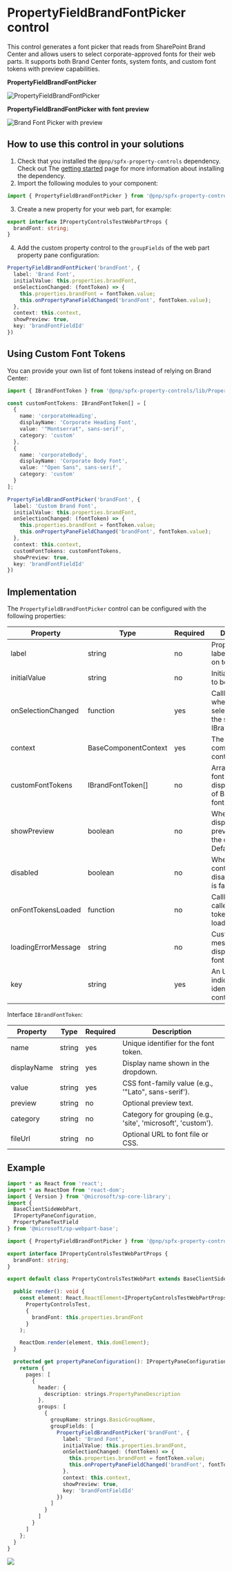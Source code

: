 # PropertyFieldBrandFontPicker control

This control generates a font picker that reads from SharePoint Brand Center and allows users to select corporate-approved fonts for their web parts. It supports both Brand Center fonts, system fonts, and custom font tokens with preview capabilities.

**PropertyFieldBrandFontPicker**

![PropertyFieldBrandFontPicker](../assets/PropertyFieldBrandFontPicker.png)

**PropertyFieldBrandFontPicker with font preview**

![Brand Font Picker with preview](../assets/brandfontpicker-preview.png)

## How to use this control in your solutions

1. Check that you installed the `@pnp/spfx-property-controls` dependency. Check out The [getting started](../../#getting-started) page for more information about installing the dependency.
2. Import the following modules to your component:

```TypeScript
import { PropertyFieldBrandFontPicker } from '@pnp/spfx-property-controls/lib/PropertyFieldBrandFontPicker';
```

3. Create a new property for your web part, for example:

```TypeScript
export interface IPropertyControlsTestWebPartProps {
  brandFont: string;
}
```

4. Add the custom property control to the `groupFields` of the web part property pane configuration:

```TypeScript
PropertyFieldBrandFontPicker('brandFont', {
  label: 'Brand Font',
  initialValue: this.properties.brandFont,
  onSelectionChanged: (fontToken) => {
    this.properties.brandFont = fontToken.value;
    this.onPropertyPaneFieldChanged('brandFont', fontToken.value);
  },
  context: this.context,
  showPreview: true,
  key: 'brandFontFieldId'
})
```

## Using Custom Font Tokens

You can provide your own list of font tokens instead of relying on Brand Center:

```TypeScript
import { IBrandFontToken } from '@pnp/spfx-property-controls/lib/PropertyFieldBrandFontPicker';

const customFontTokens: IBrandFontToken[] = [
  {
    name: 'corporateHeading',
    displayName: 'Corporate Heading Font',
    value: '"Montserrat", sans-serif',
    category: 'custom'
  },
  {
    name: 'corporateBody',
    displayName: 'Corporate Body Font',
    value: '"Open Sans", sans-serif',
    category: 'custom'
  }
];

PropertyFieldBrandFontPicker('brandFont', {
  label: 'Custom Brand Font',
  initialValue: this.properties.brandFont,
  onSelectionChanged: (fontToken) => {
    this.properties.brandFont = fontToken.value;
    this.onPropertyPaneFieldChanged('brandFont', fontToken.value);
  },
  context: this.context,
  customFontTokens: customFontTokens,
  showPreview: true,
  key: 'brandFontFieldId'
})
```

## Implementation

The `PropertyFieldBrandFontPicker` control can be configured with the following properties:

| Property | Type | Required | Description |
| ---- | ---- | ---- | ---- |
| label | string | no | Property field label displayed on top. |
| initialValue | string | no | Initial font value to be selected. |
| onSelectionChanged | function | yes | Callback function when a font is selected. Returns the selected IBrandFontToken. |
| context | BaseComponentContext | yes | The SPFx component context. |
| customFontTokens | IBrandFontToken[] | no | Array of custom font tokens to display instead of Brand Center fonts. |
| showPreview | boolean | no | Whether to display font preview text in the dropdown. Default is true. |
| disabled | boolean | no | Whether the control is disabled. Default is false. |
| onFontTokensLoaded | function | no | Callback function called when font tokens are loaded. |
| loadingErrorMessage | string | no | Custom error message to display when font loading fails. |
| key | string | yes | An UNIQUE key indicates the identity of this control. |

Interface `IBrandFontToken`:

| Property | Type | Required | Description |
| ---- | ---- | ---- | ---- |
| name | string | yes | Unique identifier for the font token. |
| displayName | string | yes | Display name shown in the dropdown. |
| value | string | yes | CSS font-family value (e.g., '"Lato", sans-serif'). |
| preview | string | no | Optional preview text. |
| category | string | no | Category for grouping (e.g., 'site', 'microsoft', 'custom'). |
| fileUrl | string | no | Optional URL to font file or CSS. |

## Example

```TypeScript
import * as React from 'react';
import * as ReactDom from 'react-dom';
import { Version } from '@microsoft/sp-core-library';
import {
  BaseClientSideWebPart,
  IPropertyPaneConfiguration,
  PropertyPaneTextField
} from '@microsoft/sp-webpart-base';

import { PropertyFieldBrandFontPicker } from '@pnp/spfx-property-controls/lib/PropertyFieldBrandFontPicker';

export interface IPropertyControlsTestWebPartProps {
  brandFont: string;
}

export default class PropertyControlsTestWebPart extends BaseClientSideWebPart<IPropertyControlsTestWebPartProps> {

  public render(): void {
    const element: React.ReactElement<IPropertyControlsTestWebPartProps> = React.createElement(
      PropertyControlsTest,
      {
        brandFont: this.properties.brandFont
      }
    );

    ReactDom.render(element, this.domElement);
  }

  protected get propertyPaneConfiguration(): IPropertyPaneConfiguration {
    return {
      pages: [
        {
          header: {
            description: strings.PropertyPaneDescription
          },
          groups: [
            {
              groupName: strings.BasicGroupName,
              groupFields: [
                PropertyFieldBrandFontPicker('brandFont', {
                  label: 'Brand Font',
                  initialValue: this.properties.brandFont,
                  onSelectionChanged: (fontToken) => {
                    this.properties.brandFont = fontToken.value;
                    this.onPropertyPaneFieldChanged('brandFont', fontToken.value);
                  },
                  context: this.context,
                  showPreview: true,
                  key: 'brandFontFieldId'
                })
              ]
            }
          ]
        }
      ]
    };
  }
}
```

![](https://telemetry.sharepointpnp.com/sp-dev-fx-property-controls/wiki/PropertyFieldBrandFontPicker)
